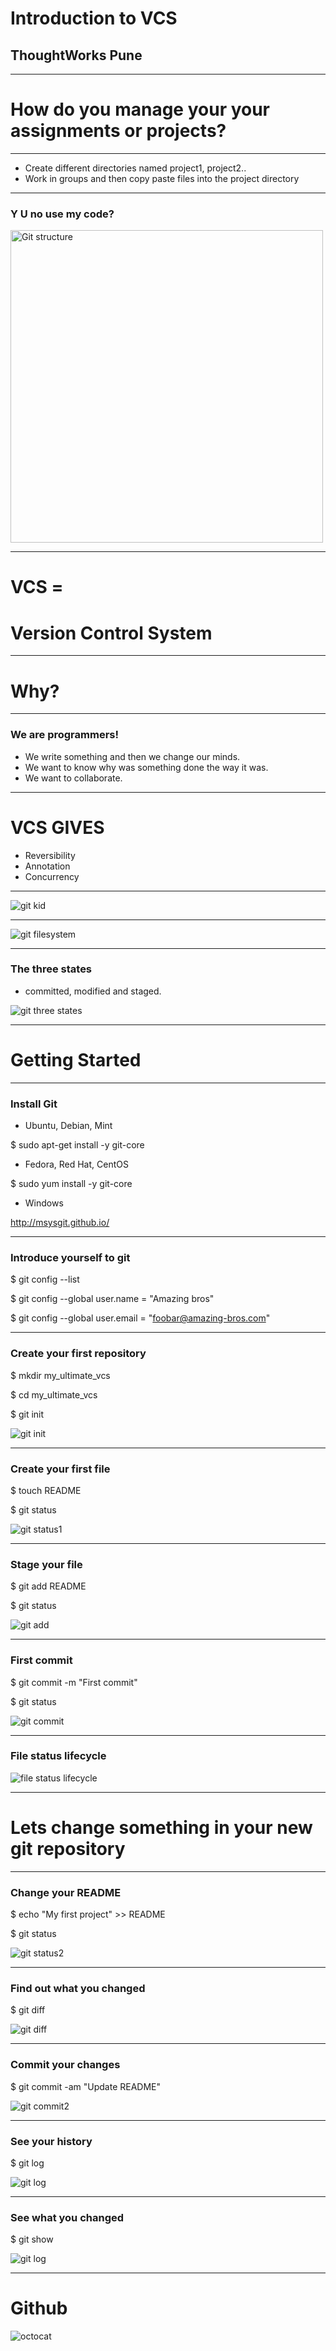 <style>
  .reveal h1 {
    font-size: 130px;
  }
</style>
# Introduction to VCS

## ThoughtWorks Pune

---

# How do you manage your your assignments or projects?

----

* Create different directories named project1, project2..
* Work in groups and then copy paste files into the project directory

----

### Y U no use my code?

<img src="/images/yuno.png" alt="Git structure" width=500 height=500/>

---

# VCS =
# Version Control System

----

# Why?

----

### We are programmers!

* We write something and then we change our minds.
* We want to know why was something done the way it was.
* We want to collaborate.

----

# VCS GIVES

* Reversibility
* Annotation
* Concurrency

---

![git kid](/images/git-kid.jpg "What is Git?")

----

![git filesystem](/images/git-filesystem.png "Git structure")

----

### The three states

* committed, modified and staged.

![git three states](/images/git-file-states.png "Git File states")

---

# Getting Started

----

### Install Git

* Ubuntu, Debian, Mint

$ sudo apt-get install -y git-core

* Fedora, Red Hat, CentOS

$ sudo yum install -y git-core

* Windows

http://msysgit.github.io/

----

### Introduce yourself to git

$ git config --list

$ git config --global user.name = "Amazing bros"

$ git config --global user.email = "foobar@amazing-bros.com"

----

### Create your first repository

$ mkdir my_ultimate_vcs

$ cd my_ultimate_vcs

$ git init

![git init](/images/git-init.png "Initialize your git repository")

----

### Create your first file

$ touch README

$ git status

![git status1](/images/git-status1.png "git status")

----

### Stage your file

$ git add README

$ git status

![git add](/images/git-add.png "git add")

----

### First commit

$ git commit -m "First commit"

$ git status

![git commit](/images/git-commit.png "git commit")

----

### File status lifecycle

![file status lifecycle](/images/file-status-lifecycle.png "File status lifecycle")

---

# Lets change something in your new git repository

----

### Change your README

$ echo "My first project" >> README

$ git status

![git status2](/images/git-status2.png "git status")

----

### Find out what you changed

$ git diff

![git diff](/images/git-diff.png "git diff")

----

### Commit your changes

$ git commit -am "Update README"

![git commit2](/images/git-commit2.png "git commit2")

----

### See your history

$ git log

![git log](/images/git-log.png "git log")

----

### See what you changed

$ git show

![git log](/images/git-log.png "git log")

---

# Github

![octocat](/images/octocat.png "octocat")
